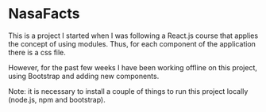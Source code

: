 # NasaFacts

This is a project I started when I was following a React.js course that applies the concept of using modules. 
Thus, for each component of the application there is a css file.

However, for the past few weeks I have been working offline on this project, using Bootstrap and adding new components.

Note: it is necessary to install a couple of things to run this project locally (node.js, npm and bootstrap).
